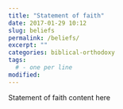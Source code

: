 ```yaml
---
title: "Statement of faith"
date: 2017-01-29 10:12
slug: beliefs
permalink: /beliefs/
excerpt: ""
categories: biblical-orthodoxy
tags:
  # - one per line
modified: 
---
```

Statement of faith content here
